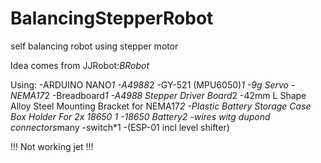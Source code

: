 # BalancingStepperRobot
self balancing robot using stepper motor


Idea comes from JJRobot:_BRobot_

Using:
-ARDUINO NANO*1
-A4988*2
-GY-521 (MPU6050)*1
-9g Servo
-NEMA17*2
-Breadboard*1
-A4988 Stepper Driver Board*2
-42mm L Shape Alloy Steel Mounting Bracket for NEMA17*2
-Plastic Battery Storage Case Box Holder For 2x 18650 *1
-18650 Battery*2
-wires witg dupond connectors*many
-switch*1
-(ESP-01 incl level shifter)

!!! Not working jet !!!
